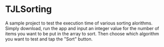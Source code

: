 TJLSorting
==========

A sample project to test the execution time of various sorting alorithms. Simply download, run the app and input an integer value for the number of items you want to be put in the array to sort. Then choose which algorithm you want to test and tap the "Sort" button.
